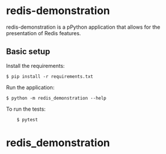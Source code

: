 # redis-demonstration

redis-demonstration is a pPython application that allows for the presentation of Redis features.

## Basic setup

Install the requirements:
```
$ pip install -r requirements.txt
```

Run the application:
```
$ python -m redis_demonstration --help
```

To run the tests:
```
    $ pytest
```
# redis_demonstration
